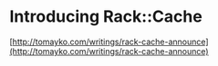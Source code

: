 <!--
id: 65406675
link: http://tumblr.atmos.org/post/65406675/introducing-rack-cache
slug: introducing-rack-cache
date: Wed Dec 17 2008 11:27:52 GMT-0800 (PST)
publish: 2008-12-017
tags: 
title: Introducing Rack::Cache
-->


Introducing Rack::Cache
=======================

[http://tomayko.com/writings/rack-cache-announce](http://tomayko.com/writings/rack-cache-announce)

